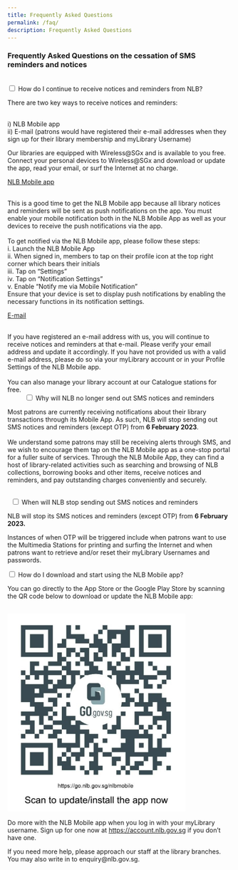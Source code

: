 ```yaml
---
title: Frequently Asked Questions
permalink: /faq/
description: Frequently Asked Questions
---
```

<h3>Frequently Asked Questions on the cessation of SMS reminders and notices</h3><br>

<div class="new-accordion">       
<input type="checkbox" id="acc1">
		<label for="acc1">How do I continue to receive notices and reminders from NLB? </label>
		<div class="new-accordion-content">
			<p>There are two key ways to receive notices and reminders:</p>
			<br>i)	NLB Mobile app
<br>ii)	E-mail (patrons would have registered their e-mail addresses when they sign up for their library membership and myLibrary Username)
<p>Our libraries are equipped with Wireless@SGx and is available to you free. Connect your personal devices to Wireless@SGx and download or update the app, read your email, or surf the Internet at no charge. </p>
			<p><u>NLB Mobile app</u></p>
			<br>
This is a good time to get the NLB Mobile app because all library notices and reminders will be sent as push notifications on the app. You must enable your mobile notification both in the NLB Mobile App as well as your devices to receive the push notifications via the app.
	<br><br>To get notified via the NLB Mobile app, please follow these steps:
			<br>i.	Launch the NLB Mobile App
<br>ii.	When signed in, members to tap on their profile icon at the top right corner which bears their initials
			<br>iii.	Tap on “Settings”
			<br>iv.	Tap on “Notification Settings”
			<br>v.	Enable “Notify me via Mobile Notification”
			<br>Ensure that your device is set to display push notifications by enabling the necessary functions in its notification settings.
			<p><u>E-mail</u></p>
<br>If you have registered an e-mail address with us, you will continue to receive notices and reminders at that e-mail. Please verify your email address and update it accordingly. If you have not provided us with a valid e-mail address, please do so via your myLibrary account or in your Profile Settings of the NLB Mobile app.<br><br>You can also manage your library account at our Catalogue stations for free. 
	</div>	
<div class="new-accordion">          
<input type="checkbox" id="acc2">
        <label for="acc2">Why will NLB no longer send out SMS notices and reminders</label>
        <div class="new-accordion-content">
        <p>  Most patrons are currently receiving notifications about their library transactions through its Mobile App. As such, NLB will stop sending out SMS notices and reminders (except OTP) from <b>6 February 2023</b>.
<br><br>
We understand some patrons may still be receiving alerts through SMS, and we wish to encourage them tap on the NLB Mobile app as a one-stop portal for a fuller suite of services. Through the NLB Mobile App, they can find a host of library-related activities such as searching and browsing of NLB collections, borrowing books and other items, receive notices and reminders, and pay outstanding charges conveniently and securely.</p>
        </div>
<div class="new-accordion">   	
<input type="checkbox" id="acc3">
        <label for="acc3">When will NLB stop sending out SMS notices and reminders</label>
        <div class="new-accordion-content">
					<p>NLB will stop its SMS notices and reminders (except OTP) from <b>6 February 2023.</b></p><p> Instances of when OTP will be triggered include when patrons want to use the Multimedia Stations for printing and surfing the Internet and when patrons want to retrieve and/or reset their myLibrary Usernames and passwords.</p>
        </div>

<div class="new-accordion">          
<input type="checkbox" id="acc4">
		<label for="acc4">How do I download and start using the NLB Mobile app?</label>
		<div class="new-accordion-content">
        <p>
You can go directly to the App Store or the Google Play Store by scanning the QR code below to download or update the NLB Mobile app:</p>
			<br><div style="max-width: 400px"><img src="/images/QR code FAQ.jpg" alt="QRcode FAQ"></div>
		<p>Do more with the NLB Mobile app when you log in with your myLibrary username. Sign up for one now at <a href="https://account.nlb.gov.sg">https://account.nlb.gov.sg</a> if you don’t have one.</p>
<p>If you need more help, please approach our staff at the library branches. You may also write in to enquiry@nlb.gov.sg. </p>
        </div>